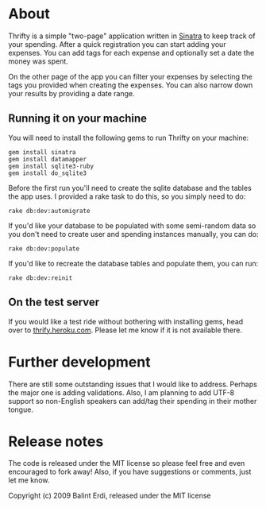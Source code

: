# About

Thrifty is a simple "two-page" application written in [Sinatra][1] to keep track of your spending. After a quick registration you can start adding your expenses. You can add tags for each expense and optionally set a date the money was spent.

On the other page of the app you can filter your expenses by selecting the tags you provided when creating the expenses. You can also narrow down your results by providing a date range.

## Running it on your machine

You will need to install the following gems to run Thrifty on your machine:

    gem install sinatra
    gem install datamapper
    gem install sqlite3-ruby
    gem install do_sqlite3

Before the first run you'll need to create the sqlite database and the tables the app uses. I provided a rake task to do this, so you simply need to do:

    rake db:dev:automigrate
  
If you'd like your database to be populated with some semi-random data so you don't need to create user and spending instances manually, you can do:

    rake db:dev:populate
  
If you'd like to recreate the database tables and populate them, you can run:

    rake db:dev:reinit

## On the test server

If you would like a test ride without bothering with installing gems, head over to [thrify.heroku.com](http://thrifty.heroku.com). Please let me know if it is not available there.

# Further development

There are still some outstanding issues that I would like to address. Perhaps the major one is adding validations. Also, I am planning to add UTF-8 support so non-English speakers can add/tag their spending in their mother tongue.

# Release notes

The code is released under the MIT license so please feel free and even encouraged to fork away! Also, if you have suggestions or comments, just let me know.

  [1]: http://www.sinatrarb.com/

Copyright (c) 2009 Balint Erdi, released under the MIT license